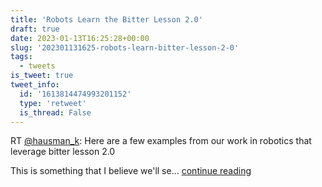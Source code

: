 ```yaml
---
title: 'Robots Learn the Bitter Lesson 2.0'
draft: true
date: 2023-01-13T16:25:28+00:00
slug: '202301131625-robots-learn-bitter-lesson-2-0'
tags:
  - tweets
is_tweet: true
tweet_info:
  id: '1613814474993201152'
  type: 'retweet'
  is_thread: False
---
```




RT [@hausman_k](https://x.com/hausman_k): Here are a few examples from our work in robotics that leverage bitter lesson 2.0

This is something that I believe we'll se… [continue reading](https://x.com/sytelus/status/1613814474993201152)
